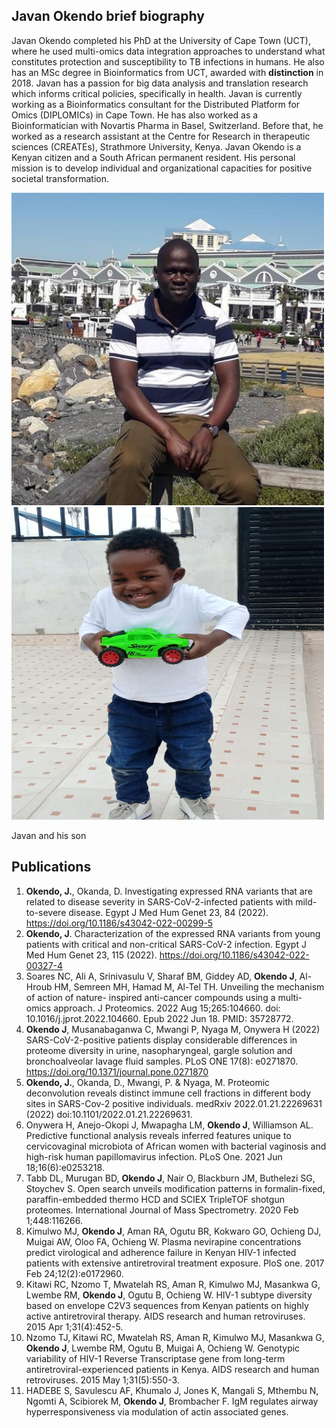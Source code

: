 ## Javan Okendo brief biography
Javan Okendo completed his PhD at the University of Cape Town (UCT), where he used multi-omics data integration approaches to understand what constitutes protection and susceptibility to TB infections in humans. He also has an MSc degree in Bioinformatics from UCT, awarded with **distinction** in 2018. Javan has a passion for big data analysis and translation research which informs critical policies, specifically in health. Javan is currently working as a Bioinformatics consultant for the Distributed Platform for Omics (DIPLOMICs) in Cape Town. He has also worked as a Bioinformatician with Novartis Pharma in Basel, Switzerland. Before that, he worked as a research assistant at the Centre for Research in therapeutic sciences (CREATEs), Strathmore University, Kenya. Javan Okendo is a Kenyan citizen and a South African permanent resident. His personal mission is to develop individual and organizational capacities for positive societal transformation.

<p float="left">
  <img src="Aspose.Words.2a6a9bdd-b0f5-465f-bd15-d0f8f53f3b54.001.jpeg" width="500" height="500"  />
  <img src="https://github.com/Jokendo-collab/Javan_Okendo_biography/blob/main/IMG-20220724-WA0006.jpg" width="500" height="500" /> 
</p>
Javan and his son

## Publications
1. **Okendo, J.**, Okanda, D. Investigating expressed RNA variants that are related to disease severity in SARS-CoV-2-infected patients with mild-to-severe disease. Egypt J Med Hum Genet 23, 84 (2022). https://doi.org/10.1186/s43042-022-00299-5
2. **Okendo, J**. Characterization of the expressed RNA variants from young patients with critical and non-critical SARS-CoV-2 infection. Egypt J Med Hum Genet 23, 115 (2022). https://doi.org/10.1186/s43042-022-00327-4
3. Soares NC, Ali A, Srinivasulu V, Sharaf BM, Giddey AD, **Okendo J**, Al-Hroub HM, Semreen MH, Hamad M, Al-Tel TH. Unveiling the mechanism of action of nature-
inspired anti-cancer compounds using a multi-omics approach. J Proteomics. 2022 Aug 15;265:104660. doi: 10.1016/j.jprot.2022.104660. Epub 2022 Jun 18. PMID: 35728772.
4.  **Okendo J**, Musanabaganwa C, Mwangi P, Nyaga M, Onywera H (2022) SARS-CoV-2-positive patients display considerable differences in proteome diversity in urine, nasopharyngeal, gargle solution and bronchoalveolar lavage fluid samples. PLoS ONE 17(8): e0271870. https://doi.org/10.1371/journal.pone.0271870
5.  **Okendo, J.**, Okanda, D., Mwangi, P. & Nyaga, M. Proteomic deconvolution reveals distinct immune cell fractions in different body sites in SARS-Cov-2 positive individuals. medRxiv 2022.01.21.22269631 (2022) doi:10.1101/2022.01.21.22269631.
6.  Onywera H, Anejo-Okopi J, Mwapagha LM, **Okendo J**, Williamson AL. Predictive functional analysis reveals inferred features unique to cervicovaginal microbiota of African women with bacterial vaginosis and high-risk human papillomavirus infection. PLoS One. 2021 Jun 18;16(6):e0253218.
7.  Tabb DL, Murugan BD, **Okendo J**, Nair O, Blackburn JM, Buthelezi SG, Stoychev S. Open search unveils modification patterns in formalin-fixed, paraffin-embedded thermo HCD and SCIEX TripleTOF shotgun proteomes. International Journal of Mass Spectrometry. 2020 Feb 1;448:116266.
8.  Kimulwo MJ, **Okendo J**, Aman RA, Ogutu BR, Kokwaro GO, Ochieng DJ, Muigai AW, Oloo FA, Ochieng W. Plasma nevirapine concentrations predict virological and adherence failure in Kenyan HIV-1 infected patients with extensive antiretroviral treatment exposure. PloS one. 2017 Feb 24;12(2):e0172960.
9.  Kitawi RC, Nzomo T, Mwatelah RS, Aman R, Kimulwo MJ, Masankwa G, Lwembe RM, **Okendo J**, Ogutu B, Ochieng W. HIV-1 subtype diversity based on envelope C2V3 sequences from Kenyan patients on highly active antiretroviral therapy. AIDS research and human retroviruses. 2015 Apr 1;31(4):452-5.
10.  Nzomo TJ, Kitawi RC, Mwatelah RS, Aman R, Kimulwo MJ, Masankwa G, **Okendo J**, Lwembe RM, Ogutu B, Muigai A, Ochieng W. Genotypic variability of HIV-1 Reverse Transcriptase gene from long-term antiretroviral-experienced patients in Kenya. AIDS research and human retroviruses. 2015 May 1;31(5):550-3.
11.  HADEBE S, Savulescu AF, Khumalo J, Jones K, Mangali S, Mthembu N, Ngomti A, Scibiorek M, **Okendo J**, Brombacher F. IgM regulates airway hyperresponsiveness via modulation of actin associated genes.

